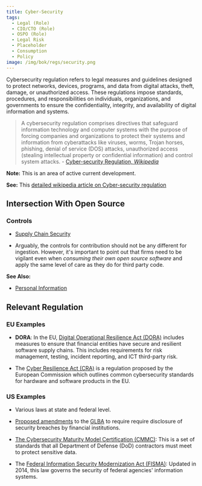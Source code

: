 ```yaml
---
title: Cyber-Security
tags: 
  - Legal (Role)
  - CIO/CTO (Role)
  - OSPO (Role)
  - Legal Risk
  - Placeholder
  - Consumption
  - Policy
image: /img/bok/regs/security.png 
---
```


<BoxOut title="Cyber-Security" image="/img/bok/regs/security.png">

Cybersecurity regulation refers to legal measures and guidelines designed to protect networks, devices, programs, and data from digital attacks, theft, damage, or unauthorized access. These regulations impose standards, procedures, and responsibilities on individuals, organizations, and governments to ensure the confidentiality, integrity, and availability of digital information and systems.

> A cybersecurity regulation comprises directives that safeguard information technology and computer systems with the purpose of forcing companies and organizations to protect their systems and information from cyberattacks like viruses, worms, Trojan horses, phishing, denial of service (DOS) attacks, unauthorized access (stealing intellectual property or confidential information) and control system attacks. - [Cyber-security Regulation, _Wikipedia_](https://en.wikipedia.org/wiki/Cyber-security_regulation)

**Note:** This is an area of active current development.

**See:** This [detailed wikipedia article on Cyber-security regulation](https://en.wikipedia.org/wiki/Cyber-security_regulation)

</BoxOut>

## Intersection With Open Source

### Controls

- [Supply Chain Security](../Activities/Level-2/Supply-Chain-Security)

- Arguably, the controls for contribution should not be any different for ingestion.  However, it's important to point out that firms need to be vigilant even when _consuming their own open source software_ and apply the same level of care as they do for third party code.


**See Also:**

 - [Personal Information](PI) 


## Relevant Regulation

### EU Examples

 - **DORA**:  In the EU, [Digital Operational Resilience Act (DORA)](https://www.consilium.europa.eu/en/press/press-releases/2022/05/11/digital-finance-provisional-agreement-reached-on-dora/) includes measures to ensure that financial entities have secure and resilient software supply chains. This includes requirements for risk management, testing, incident reporting, and ICT third-party risk.

 - The [Cyber Resilience Act (CRA)](https://en.wikipedia.org/wiki/Cyber_Resilience_Act) is a regulation proposed by the European Commission which outlines common cybersecurity standards for hardware and software products in the EU.

### US Examples

- Various laws at state and federal level.

- [Proposed amendments](https://en.wikipedia.org/wiki/Cyber-security_regulation) to the [GLBA](PI#GLBA) to require require disclosure of security breaches by financial institutions.

- [The Cybersecurity Maturity Model Certification (CMMC)](https://en.wikipedia.org/wiki/Cybersecurity_Maturity_Model_Certification): This is a set of standards that all Department of Defense (DoD) contractors must meet to protect sensitive data.

- The [Federal Information Security Modernization Act (FISMA)](https://www.cisa.gov/topics/cyber-threats-and-advisories/federal-information-security-modernization-act): Updated in 2014, this law governs the security of federal agencies' information systems.